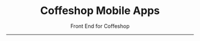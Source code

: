 <div align='center' style="text-align: center;">

<h1 style="border:0;margin:1rem">Coffeshop Mobile Apps</h1>

Front End for Coffeshop

<hr>
<br>

</div>
